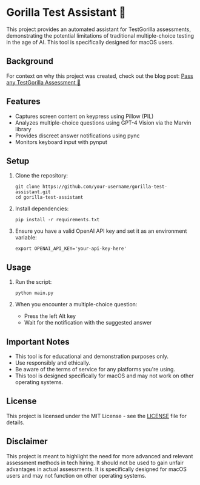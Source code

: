 # Gorilla Test Assistant 🦍

This project provides an automated assistant for TestGorilla assessments, demonstrating the potential limitations of traditional multiple-choice testing in the age of AI. This tool is specifically designed for macOS users.

## Background

For context on why this project was created, check out the blog post: [Pass any TestGorilla Assessment 🦍](https://your-blog-url-here.com)

## Features

- Captures screen content on keypress using Pillow (PIL)
- Analyzes multiple-choice questions using GPT-4 Vision via the Marvin library
- Provides discreet answer notifications using pync
- Monitors keyboard input with pynput

## Setup

1. Clone the repository:
   ```
   git clone https://github.com/your-username/gorilla-test-assistant.git
   cd gorilla-test-assistant
   ```

2. Install dependencies:
   ```
   pip install -r requirements.txt
   ```

3. Ensure you have a valid OpenAI API key and set it as an environment variable:
   ```
   export OPENAI_API_KEY='your-api-key-here'
   ```

## Usage

1. Run the script:
   ```
   python main.py
   ```

2. When you encounter a multiple-choice question:
   - Press the left Alt key
   - Wait for the notification with the suggested answer

## Important Notes

- This tool is for educational and demonstration purposes only.
- Use responsibly and ethically.
- Be aware of the terms of service for any platforms you're using.
- This tool is designed specifically for macOS and may not work on other operating systems.

## License

This project is licensed under the MIT License - see the [LICENSE](LICENSE) file for details.

## Disclaimer

This project is meant to highlight the need for more advanced and relevant assessment methods in tech hiring. It should not be used to gain unfair advantages in actual assessments. It is specifically designed for macOS users and may not function on other operating systems.
